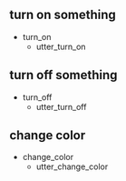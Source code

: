 ## turn on something
* turn_on
  - utter_turn_on

## turn off something
* turn_off
  - utter_turn_off

## change color
* change_color
  - utter_change_color
